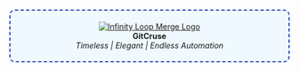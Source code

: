 
<div align="center" style="padding: 20px; border: 2px dashed #1e40af; border-radius: 10px; background-color: #f0f9ff; margin: 20px 0;">

<a href="https://github.com/user-attachments/assets/f5a77f94-b3a1-4efc-8503-713b4c18aac0" target="_blank">
  <img src="https://github.com/user-attachments/assets/f5a77f94-b3a1-4efc-8503-713b4c18aac0" alt="Infinity Loop Merge Logo" style="max-width: 300px;"/>
</a>

<br/>
<b>GitCruse</b><br/>
<i>Timeless | Elegant | Endless Automation</i>

</div>

